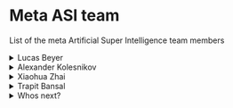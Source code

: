 # Meta ASI team
List of the meta Artificial Super Intelligence team members

<details>
<summary>Lucas Beyer</summary>
- [Website](https://lucasb.eyer.be/)
- [Google Scholar](https://scholar.google.com/citations?user=p2gwhK4AAAAJ&hl=fr)
- [LinkedIn](https://www.linkedin.com/in/lucas-beyer-7148709b/?originalSubdomain=ch)
</details>

<details>
<summary>Alexander Kolesnikov</summary>
[Website](https://kolesnikov.ch/)
[Google Scholar](https://scholar.google.com/citations?user=H9I0CVwAAAAJ&hl=en)
[LinkedIn](https://www.linkedin.com/in/alexaderkolesnikov/?originalSubdomain=ch)
</details>

<details>
<summary>Xiaohua Zhai</summary>
[Website](https://sites.google.com/view/xzhai)
[Google Scholar](https://scholar.google.com/citations?user=8gruapYAAAAJ&hl=en)
[LinkedIn](https://www.linkedin.com/in/xiaohua-zhai-4a0a37a1/)
</details>

<details>
<summary>Trapit Bansal</summary>
[Website](https://trapitbansal.com/)
[Google Scholar](https://scholar.google.com/citations?user=hHPeXmYAAAAJ&hl=en)
[LinkedIn](https://www.linkedin.com/in/trapit-bansal-646a3451/)
</details>


<details>
<summary>Whos next?</summary>
Website
Google Scholar
LinkedIn
</details>
